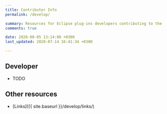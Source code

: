```yaml
---
title: Contributor Info
permalink: /develop/

summary: Resources for Eclipse plug-ins developers contributing to the project.
comments: true

date: 2020-08-05 13:14:00 +0300
last_updated: 2020-07-14 16:41:34 +0300

---
```


## Developer

- TODO

## Other resources

- [Links]({{ site.baseurl }}/develop/links/)
